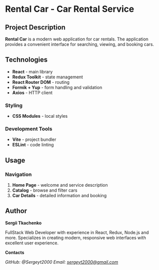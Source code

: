 # Rental Car - Car Rental Service

## Project Description

**Rental Car** is a modern web application for car rentals. The application provides a convenient interface for searching, viewing, and booking cars.

## Technologies

- **React** - main library
- **Redux Toolkit** - state management
- **React Router DOM** - routing
- **Formik + Yup** - form handling and validation
- **Axios** - HTTP client

### Styling

- **CSS Modules** - local styles

### Development Tools

- **Vite** - project bundler
- **ESLint** - code linting

## Usage

### Navigation

1. **Home Page** - welcome and service description
2. **Catalog** - browse and filter cars
3. **Car Details** - detailed information and booking

## Author

**Sergii Tkachenko**

FullStack Web Developer with experience in React, Redux, Node.js and more. Specializes in creating modern, responsive web interfaces with excellent user experience.

**Contacts**

*GitHub: @Sergeyt2000*
*Email: sergeyt2000@gmail.com*